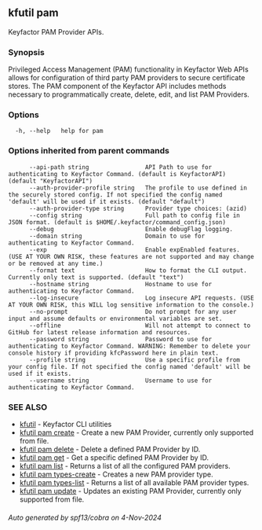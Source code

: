 ## kfutil pam

Keyfactor PAM Provider APIs.

### Synopsis

Privileged Access Management (PAM) functionality in Keyfactor Web APIs allows for configuration of third 
party PAM providers to secure certificate stores. The PAM component of the Keyfactor API includes methods necessary to 
programmatically create, delete, edit, and list PAM Providers.

### Options

```
  -h, --help   help for pam
```

### Options inherited from parent commands

```
      --api-path string                API Path to use for authenticating to Keyfactor Command. (default is KeyfactorAPI) (default "KeyfactorAPI")
      --auth-provider-profile string   The profile to use defined in the securely stored config. If not specified the config named 'default' will be used if it exists. (default "default")
      --auth-provider-type string      Provider type choices: (azid)
      --config string                  Full path to config file in JSON format. (default is $HOME/.keyfactor/command_config.json)
      --debug                          Enable debugFlag logging.
      --domain string                  Domain to use for authenticating to Keyfactor Command.
      --exp                            Enable expEnabled features. (USE AT YOUR OWN RISK, these features are not supported and may change or be removed at any time.)
      --format text                    How to format the CLI output. Currently only text is supported. (default "text")
      --hostname string                Hostname to use for authenticating to Keyfactor Command.
      --log-insecure                   Log insecure API requests. (USE AT YOUR OWN RISK, this WILL log sensitive information to the console.)
      --no-prompt                      Do not prompt for any user input and assume defaults or environmental variables are set.
      --offline                        Will not attempt to connect to GitHub for latest release information and resources.
      --password string                Password to use for authenticating to Keyfactor Command. WARNING: Remember to delete your console history if providing kfcPassword here in plain text.
      --profile string                 Use a specific profile from your config file. If not specified the config named 'default' will be used if it exists.
      --username string                Username to use for authenticating to Keyfactor Command.
```

### SEE ALSO

* [kfutil](kfutil.md)	 - Keyfactor CLI utilities
* [kfutil pam create](kfutil_pam_create.md)	 - Create a new PAM Provider, currently only supported from file.
* [kfutil pam delete](kfutil_pam_delete.md)	 - Delete a defined PAM Provider by ID.
* [kfutil pam get](kfutil_pam_get.md)	 - Get a specific defined PAM Provider by ID.
* [kfutil pam list](kfutil_pam_list.md)	 - Returns a list of all the configured PAM providers.
* [kfutil pam types-create](kfutil_pam_types-create.md)	 - Creates a new PAM provider type.
* [kfutil pam types-list](kfutil_pam_types-list.md)	 - Returns a list of all available PAM provider types.
* [kfutil pam update](kfutil_pam_update.md)	 - Updates an existing PAM Provider, currently only supported from file.

###### Auto generated by spf13/cobra on 4-Nov-2024
